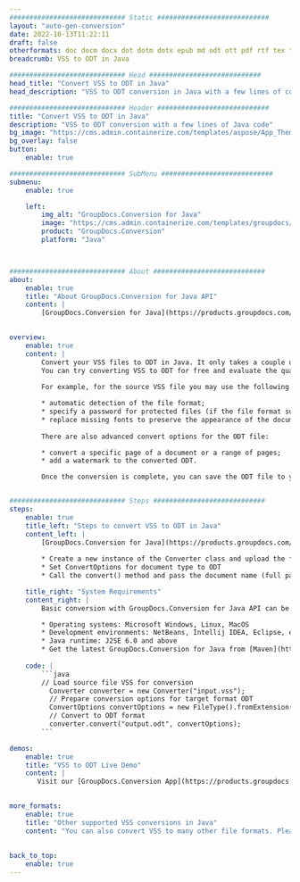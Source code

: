 ```yaml
---
############################# Static ############################
layout: "auto-gen-conversion"
date: 2022-10-13T11:22:11
draft: false
otherformats: doc docm docx dot dotm dotx epub md odt ott pdf rtf tex txt vdx vsdm vsdx vssm vssx vstm vstx vsx vtx xps
breadcrumb: VSS to ODT in Java

############################# Head ############################
head_title: "Convert VSS to ODT in Java"
head_description: "VSS to ODT conversion in Java with a few lines of code. Convert over 160 file formats using the GroupDocs document conversion API for Java"

############################# Header ############################
title: "Convert VSS to ODT in Java"
description: "VSS to ODT conversion with a few lines of Java code"
bg_image: "https://cms.admin.containerize.com/templates/aspose/App_Themes/V3/images/bg/header1.png"
bg_overlay: false
button:
    enable: true

############################# SubMenu ############################
submenu:
    enable: true

    left:
        img_alt: "GroupDocs.Conversion for Java"
        image: "https://cms.admin.containerize.com/templates/groupdocs/images/product-logos/90x90-noborder/groupdocs-conversion-java.png"
        product: "GroupDocs.Conversion"
        platform: "Java"



############################# About ############################
about:
    enable: true
    title: "About GroupDocs.Conversion for Java API"
    content: |
        [GroupDocs.Conversion for Java](https://products.groupdocs.com/conversion/java/) is an advanced file format conversion API for converting between popular image and document formats such as Microsoft Office, OpenDocument, PDF, HTML, email, CAD. and much more with just a few lines of code. The native API automatically detects the formats of the original documents and offers many options for customizing the converted documents. Along with the function of extracting information from a document, it also supports caching of the conversion results to the local disk by default. However, any type of cache storage can be supported by implementing the appropriate interfaces - Amazon S3, Dropbox, Google Drive, Windows Azure, Reddis, or any others.
    

overview:
    enable: true
    content: |
        Convert your VSS files to ODT in Java. It only takes a couple of lines of Java code on any platform of your choice, such as Windows, Linux, macOS.
        You can try converting VSS to ODT for free and evaluate the quality of the conversion results. Along with simple file conversion scripts, you can try more sophisticated options for loading the VSS source file and storing the ODT output. 
        
        For example, for the source VSS file you may use the following load options:

        * automatic detection of the file format;
        * specify a password for protected files (if the file format supports it);
        * replace missing fonts to preserve the appearance of the document.
        
        There are also advanced convert options for the ODT file:

        * convert a specific page of a document or a range of pages;
        * add a watermark to the converted ODT.

        Once the conversion is complete, you can save the ODT file to your local file path or to any third party storage such as FTP, Amazon S3, Google Drive, Dropbox etc. Please note - to convert VSS to ODT, you do not need to install any additional software, such as MS Office, Open Office, Adobe Acrobat Reader etc.


############################# Steps ############################
steps:
    enable: true
    title_left: "Steps to convert VSS to ODT in Java"
    content_left: |
        [GroupDocs.Conversion for Java](https://products.groupdocs.com/conversion/java/) allows developers to easily convert VSS file to ODT with a few lines of code.
        
        * Create a new instance of the Converter class and upload the file VSS with the full path
        * Set ConvertOptions for document type to ODT
        * Call the convert() method and pass the document name (full path) and format (ODT) as a parameter

    title_right: "System Requirements"
    content_right: |
        Basic conversion with GroupDocs.Conversion for Java API can be done with just a few lines of code. Our APIs are supported on all major platforms and operating systems. Before executing the code below, make sure you have the following prerequisites installed on your system.

        * Operating systems: Microsoft Windows, Linux, MacOS
        * Development environments: NetBeans, Intellij IDEA, Eclipse, etc.
        * Java runtime: J2SE 6.0 and above
        * Get the latest GroupDocs.Conversion for Java from [Maven](https://repository.groupdocs.com/webapp/#/artifacts/browse/tree/General/repo/com/groupdocs/groupdocs-conversion)
         
    code: |
        ```java    
        // Load source file VSS for conversion
          Converter converter = new Converter("input.vss");
          // Prepare conversion options for target format ODT
          ConvertOptions convertOptions = new FileType().fromExtension("odt").getConvertOptions();
          // Convert to ODT format
          converter.convert("output.odt", convertOptions);
        ```

demos:
    enable: true
    title: "VSS to ODT Live Demo"
    content: |
       Visit our [GroupDocs.Conversion App](https://products.groupdocs.app/conversion/family) website and try VSS to ODT conversion now. The free demo has the following benefits
          

more_formats:
    enable: true
    title: "Other supported VSS conversions in Java"
    content: "You can also convert VSS to many other file formats. Please see the list below."
       
       
back_to_top:
    enable: true
---
```

